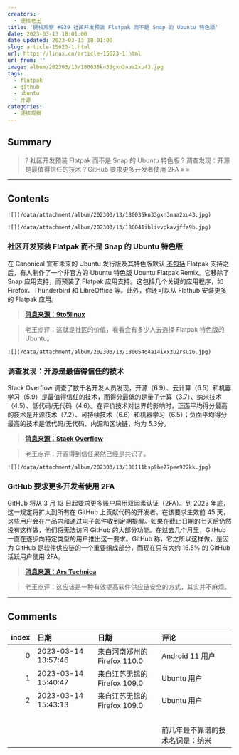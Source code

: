 ```yaml
---
creators:
  - 硬核老王
title: '硬核观察 #939 社区开发预装 Flatpak 而不是 Snap 的 Ubuntu 特色版'
date: 2023-03-13 18:01:00
date_updated: 2023-03-13 18:01:00
slug: article-15623-1.html
url: https://linux.cn/article-15623-1.html
url_from: ''
image: album/202303/13/180035kn33gxn3naa2xu43.jpg
tags:
  - flatpak
  - github
  - ubuntu
  - 开源
categories:
  - 硬核观察
---
```


## Summary

> ? 社区开发预装 Flatpak 而不是 Snap 的 Ubuntu 特色版
> ? 调查发现：开源是最值得信任的技术
> ? GitHub 要求更多开发者使用 2FA
> » 
> »

***

<!-- more -->

## Contents

`![](/data/attachment/album/202303/13/180035kn33gxn3naa2xu43.jpg)`

`![](/data/attachment/album/202303/13/180041iblivvpkavjffa9b.jpg)`

### 社区开发预装 Flatpak 而不是 Snap 的 Ubuntu 特色版

在 Canonical 宣布未来的 Ubuntu 发行版及其特色版默认 [不包括](https://linux.cn/article-15570-1.html) Flatpak 支持之后，有人制作了一个非官方的 Ubuntu 特色版 Ubuntu Flatpak Remix。它移除了 Snap 应用支持，而预装了 Flatpak 应用支持。这包括几个关键的应用程序，如 Firefox、Thunderbird 和 LibreOffice 等。此外，你还可以从 Flathub 安装更多的 Flatpak 应用。

> 
> **[消息来源：9to5linux](https://9to5linux.com/meet-ubuntu-flatpak-remix-ubuntu-with-flatpak-support-preinstalled)**
> 
> 
> 

> 
> 老王点评：这就是社区的价值，看看会有多少人去选择 Flatpak 特色版的 Ubuntu。
> 
> 
> 

`![](/data/attachment/album/202303/13/180054o4a14ixxzu2rsuz6.jpg)`

### 调查发现：开源是最值得信任的技术

Stack Overflow 调查了数千名开发人员发现，开源（6.9）、云计算（6.5）和机器学习（5.9）是最值得信任的技术，而得分最低的是量子计算（3.7）、纳米技术（4.5）、低代码/无代码（4.6）。在评价技术对世界的影响时，正面平均得分最高的技术是开源技术（7.2）、可持续技术（6.6）和机器学习（6.5）；负面平均得分最高的技术是低代码/无代码、内源和区块链，均为 5.3分。

> 
> **[消息来源：Stack Overflow](https://stackoverflow.blog/2023/03/09/after-the-buzz-fades-what-our-data-tells-us-about-emerging-technology-sentiment/)**
> 
> 
> 

> 
> 老王点评：开源得到信任果然已经是共识了。
> 
> 
> 

`![](/data/attachment/album/202303/13/180111bsp9be77pee922kk.jpg)`

### GitHub 要求更多开发者使用 2FA

GitHub 将从 3 月 13 日起要求更多账户启用双因素认证（2FA）。到 2023 年底，这一规定将扩大到所有在 GitHub 上贡献代码的开发者。在该要求生效前 45 天，这些用户会在产品内和通过电子邮件收到定期提醒。如果在截止日期的七天后仍然没有这样做，他们将无法访问 GitHub 的大部分功能。在过去几个月里，GitHub 一直在逐步向特定类型的用户推出这一要求。GitHub 称，它之所以这样做，是因为 GitHub 是软件供应链的一个重要组成部分，而现在只有大约 16.5% 的 GitHub 活跃用户使用 2FA。

> 
> **[消息来源：Ars Technica](https://arstechnica.com/gadgets/2023/03/githubs-push-to-make-2fa-mandatory-kicks-off-march-13/)**
> 
> 
> 

> 
> 老王点评：这应该是一种有效提高软件供应链安全的方式，其实并不麻烦。
> 
> 
>

***

## Comments

|   index | 日期                | 日期                                         | 评论                                                                                                                       |
|--------:|:--------------------|:---------------------------------------------|:---------------------------------------------------------------------------------------------------------------------------|
|       0 | 2023-03-14 13:57:46 | 来自河南郑州的 Firefox 110.0|Android 11 用户 | mint就是基于ubuntu，去掉了Snap添加了Flatpak支持的发行版。                                                  |
|       1 | 2023-03-14 15:40:47 | 来自江苏无锡的 Firefox 109.0|Ubuntu 用户     | 其实入侵Linux比想象中的容易。Linux很多软件包的管理者自身安全防范并不高。这也是GitHub要求双因素认证的原因。 |
|       2 | 2023-03-14 15:43:13 | 来自江苏无锡的 Firefox 109.0|Ubuntu 用户     | 不是开源值得信任，是其他的不怎么靠谱。<br />                                                               |
|         |                     |                                              | <br />                                                                                                     |
|         |                     |                                              | 前几年最不靠谱的技术名词是：纳米                                                                                           |
